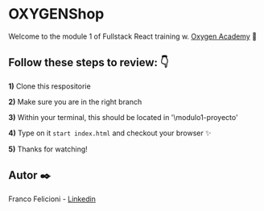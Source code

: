 <h1> OXYGENShop </h1>

Welcome to the module 1 of Fullstack React training w. [Oxygen Academy](https://oxygenacademy.es/) 👋

<h2>Follow these steps to review: 👇 </h2>

**1)** Clone this respositorie

**2)** Make sure you are in the right branch

**3)** Within your terminal, this should be located in '\modulo1-proyecto'

**4)** Type on it `start index.html` and checkout your browser ✨

**5)** Thanks for watching!

<h2>Autor ✒️</h2>
<!-- The project was done by: -->

Franco Felicioni - [Linkedin](https://www.linkedin.com/in/francofelicioni/)
